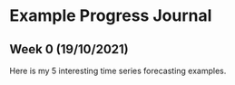 # Example Progress Journal

## Week 0 (19/10/2021)
Here is my 5 interesting time series forecasting examples.

